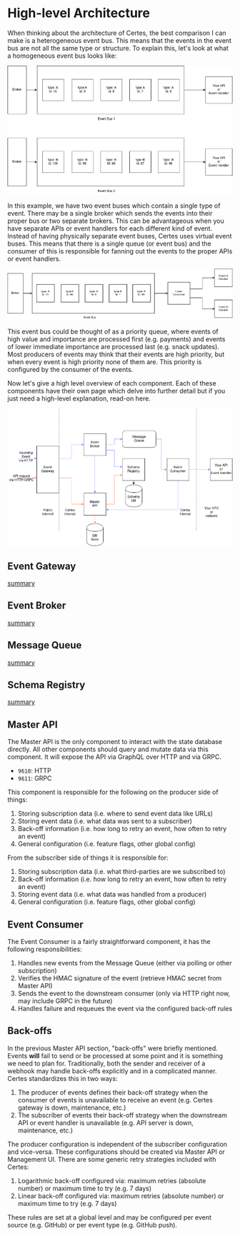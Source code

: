 # High-level Architecture

When thinking about the architecture of Certes, the best comparison I can make is a heterogeneous event bus. This means that the events in the event bus are not all the same type or structure. To explain this, let's look at what a homogeneous event bus looks like:

![Homogeneous event bus](/_media/certes_homogeneous_event_bus.png)

In this example, we have two event buses which contain a single type of event. There may be a single broker which sends the events into their proper bus or two separate brokers. This can be advantageous when you have separate APIs or event handlers for each different kind of event. Instead of having physically separate event buses, Certes uses virtual event buses. This means that there is a single queue (or event bus) and the consumer of this is responsible for fanning out the events to the proper APIs or event handlers.

![Heterogeneous event bus](/_media/certes_heterogeneous_event_bus.png)

This event bus could be thought of as a priority queue, where events of high value and importance are processed first (e.g. payments) and events of lower immediate importance are processed last (e.g. snack updates). Most producers of events may think that their events are high priority, but when every event is high priority none of them are. This priority is configured by the consumer of the events.

Now let's give a high level overview of each component. Each of these components have their own page which delve into further detail but if you just need a high-level explanation, read-on here.

![Certes components](/_media/certes_components.png)

## Event Gateway

[summary](_media/event-gateway-summary.md ':include')

## Event Broker

[summary](_media/event-broker-summary.md ':include')

## Message Queue

[summary](_media/message-queue-summary.md ':include')

## Schema Registry

[summary](_media/schema-registry-summary.md ':include')

## Master API

The Master API is the only component to interact with the state database directly. All other components should query and mutate data via this component. It will expose the API via GraphQL over HTTP and via GRPC.

- `9610`: HTTP
- `9611`: GRPC

This component is responsible for the following on the producer side of things:

1. Storing subscription data (i.e. where to send event data like URLs)
1. Storing event data (i.e. what data was sent to a subscriber)
1. Back-off information (i.e. how long to retry an event, how often to retry an event)
1. General configuration (i.e. feature flags, other global config)

From the subscriber side of things it is responsible for:

1. Storing subscription data (i.e. what third-parties are we subscribed to)
1. Back-off information (i.e. how long to retry an event, how often to retry an event)
1. Storing event data (i.e. what data was handled from a producer)
1. General configuration (i.e. feature flags, other global config)

## Event Consumer

The Event Consumer is a fairly straightforward component, it has the following responsibilities:

1. Handles new events from the Message Queue (either via polling or other subscription)
1. Verifies the HMAC signature of the event (retrieve HMAC secret from Master API)
1. Sends the event to the downstream consumer (only via HTTP right now, may include GRPC in the future)
1. Handles failure and requeues the event via the configured back-off rules

## Back-offs

In the previous Master API section, "back-offs" were briefly mentioned. Events **will** fail to send or be processed at some point and it is something we need to plan for. Traditionally, both the sender and receiver of a webhook may handle back-offs explicitly and in a complicated manner. Certes standardizes this in two ways:

1. The producer of events defines their back-off strategy when the consumer of events is unavailable to receive an event (e.g. Certes gateway is down, maintenance, etc.)
1. The subscriber of events their back-off strategy when the downstream API or event handler is unavailable (e.g. API server is down, maintenance, etc.)

The producer configuration is independent of the subscriber configuration and vice-versa. These configurations should be created via Master API or Management UI. There are some generic retry strategies included with Certes:

1. Logarithmic back-off configured via: maximum retries (absolute number) or maximum time to try (e.g. 7 days)
1. Linear back-off configured via: maximum retries (absolute number) or maximum time to try (e.g. 7 days)

These rules are set at a global level and may be configured per event source (e.g. GitHub) or per event type (e.g. GitHub push).
